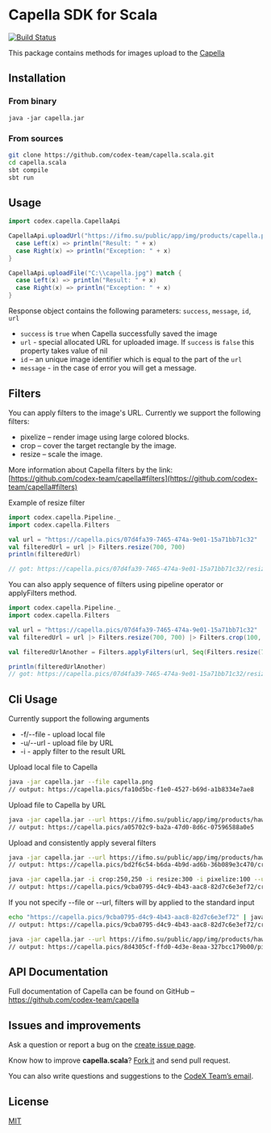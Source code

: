 # Capella SDK for Scala

[![Build Status](https://semaphoreci.com/api/v1/n0str/capella-scala/branches/master/badge.svg)](https://semaphoreci.com/n0str/capella-scala)

This package contains methods for images upload to the [Capella](http://capella.pics)

## Installation

### From binary

```
java -jar capella.jar
```

### From sources

```bash
git clone https://github.com/codex-team/capella.scala.git
cd capella.scala
sbt compile
sbt run
```

## Usage

```scala
import codex.capella.CapellaApi

CapellaApi.uploadUrl("https://ifmo.su/public/app/img/products/capella.png") match {
  case Left(x) => println("Result: " + x)
  case Right(x) => println("Exception: " + x)
}
```

```scala
CapellaApi.uploadFile("C:\\capella.jpg") match {
  case Left(x) => println("Result: " + x)
  case Right(x) => println("Exception: " + x)
}
```

Response object contains the following parameters:
`success`, `message`, `id`, `url`

* `success` is `true` when Capella successfully saved the image
* `url` - special allocated URL for uploaded image. If `success` is `false` this property takes value of nil
* `id` – an unique image identifier which is equal to the part of the `url` 
* `message` - in the case of error you will get a message. 

## Filters

You can apply filters to the image's URL. 
Currently we support the following filters:
* pixelize – render image using large colored blocks.
* crop – cover the target rectangle by the image.
* resize – scale the image.

More information about Capella filters by the link: [https://github.com/codex-team/capella#filters](https://github.com/codex-team/capella#filters)

Example of resize filter
```scala
import codex.capella.Pipeline._
import codex.capella.Filters

val url = "https://capella.pics/07d4fa39-7465-474a-9e01-15a71bb71c32"
val filteredUrl = url |> Filters.resize(700, 700)
println(filteredUrl)

// got: https://capella.pics/07d4fa39-7465-474a-9e01-15a71bb71c32/resize/700x700
```

You can also apply sequence of filters using pipeline operator or applyFilters method.

```scala
import codex.capella.Pipeline._
import codex.capella.Filters

val url = "https://capella.pics/07d4fa39-7465-474a-9e01-15a71bb71c32"
val filteredUrl = url |> Filters.resize(700, 700) |> Filters.crop(100, 100, (50, 50))

val filteredUrlAnother = Filters.applyFilters(url, Seq(Filters.resize(700, 700), Filters.crop(500)))

println(filteredUrlAnother)
// got: https://capella.pics/07d4fa39-7465-474a-9e01-15a71bb71c32/resize/700x700/crop/500
```

## Cli Usage

Currently support the following arguments
* -f/--file - upload local file
* -u/--url - upload file by URL
* -i - apply filter to the result URL 

Upload local file to Capella
```bash
java -jar capella.jar --file capella.png
// output: https://capella.pics/fa10d5bc-f1e0-4527-b69d-a1b8334e7ae8
```

Upload file to Capella by URL
```bash
java -jar capella.jar --url https://ifmo.su/public/app/img/products/hawk.png
// output: https://capella.pics/a05702c9-ba2a-47d0-8d6c-07596588a0e5
```

Upload and consistently apply several filters

```bash
java -jar capella.jar --url https://ifmo.su/public/app/img/products/hawk.png -i crop:250,250
// output: https://capella.pics/bd2f6c54-b6da-4b9d-ad6b-36b089e3c470/crop/250x250
```

```bash
java -jar capella.jar -i crop:250,250 -i resize:300 -i pixelize:100 --url https://ifmo.su/public/app/img/products/hawk.png
// output: https://capella.pics/9cba0795-d4c9-4b43-aac8-82d7c6e3ef72/crop/250x250/resize/300/pixelize/100
```

If you not specify --file or --url, filters will by applied to the standard input
```bash
echo "https://capella.pics/9cba0795-d4c9-4b43-aac8-82d7c6e3ef72" | java -jar capella.jar -i crop:250,250,100,100 -i pixelize:100
// output: https://capella.pics/9cba0795-d4c9-4b43-aac8-82d7c6e3ef72/crop/250x250&100,100/pixelize/100
```

```bash
java -jar capella.jar --url https://ifmo.su/public/app/img/products/hawk.png | java -jar capella.jar -i pixelize:100 | java -jar capella.jar -i resize:500
// output: https://capella.pics/8d4305cf-ffd0-4d3e-8eaa-327bcc179b00/pixelize/100/resize/500
```

## API Documentation

Full documentation of Capella can be found on GitHub –
https://github.com/codex-team/capella

## Issues and improvements

Ask a question or report a bug on the [create issue page](https://github.com/codex-team/capella.scala/issues/new).

Know how to improve **capella.scala**? [Fork it](https://github.com/codex-team/capella.scala) and send pull request.

You can also write questions and suggestions to the [CodeX Team’s
email](team@ifmo.su).

## License

[MIT](https://github.com/codex-team/codex.notes/blob/master/LICENSE)
